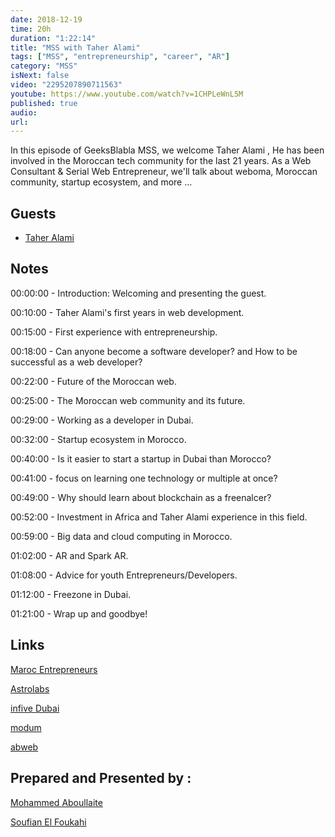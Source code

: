 ```yaml
---
date: 2018-12-19
time: 20h
duration: "1:22:14"
title: "MSS with Taher Alami"
tags: ["MSS", "entrepreneurship", "career", "AR"]
category: "MSS"
isNext: false
video: "2295207890711563"
youtube: https://www.youtube.com/watch?v=1CHPLeWnL5M
published: true
audio:
url:
---
```


In this episode of GeeksBlabla MSS, we welcome Taher Alami , He has been involved in the Moroccan tech community for the last 21 years. As a Web Consultant & Serial Web Entrepreneur, we'll talk about weboma, Moroccan community, startup ecosystem, and more ...

## Guests

- [Taher Alami](https://twitter.com/taheralami)

## Notes

00:00:00 - Introduction: Welcoming and presenting the guest.

00:10:00 - Taher Alami's first years in web development.

00:15:00 - First experience with entrepreneurship.

00:18:00 - Can anyone become a software developer? and How to be successful as a web developer?

00:22:00 - Future of the Moroccan web.

00:25:00 - The Moroccan web community and its future.

00:29:00 - Working as a developer in Dubai.

00:32:00 - Startup ecosystem in Morocco.

00:40:00 - Is it easier to start a startup in Dubai than Morocco?

00:41:00 - focus on learning one technology or multiple at once?

00:49:00 - Why should learn about blockchain as a freenalcer?

00:52:00 - Investment in Africa and Taher Alami experience in this field.

00:59:00 - Big data and cloud computing in Morocco.

01:02:00 - AR and Spark AR.

01:08:00 - Advice for youth Entrepreneurs/Developers.

01:12:00 - Freezone in Dubai.

01:21:00 - Wrap up and goodbye!

## Links

[Maroc Entrepreneurs](https://marocentrepreneurs.com/)

[Astrolabs](https://astrolabs.com/)

[infive Dubai](https://infive.ae/)

[modum](https://modum.io/)

[abweb](https://www.abweb.biz/)

## Prepared and Presented by :

[Mohammed Aboullaite](https://www.facebook.com/aboullaite)

[Soufian El Foukahi](https://twitter.com/soufianelf)
